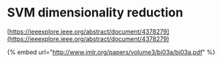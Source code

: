 # SVM dimensionality reduction

[https://ieeexplore.ieee.org/abstract/document/4378279](https://ieeexplore.ieee.org/abstract/document/4378279)

 







{% embed url="http://www.jmlr.org/papers/volume3/bi03a/bi03a.pdf" %}



